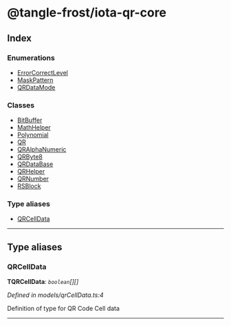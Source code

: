 
#  @tangle-frost/iota-qr-core

## Index

### Enumerations

* [ErrorCorrectLevel](enums/errorcorrectlevel.md)
* [MaskPattern](enums/maskpattern.md)
* [QRDataMode](enums/qrdatamode.md)

### Classes

* [BitBuffer](classes/bitbuffer.md)
* [MathHelper](classes/mathhelper.md)
* [Polynomial](classes/polynomial.md)
* [QR](classes/qr.md)
* [QRAlphaNumeric](classes/qralphanumeric.md)
* [QRByte8](classes/qrbyte8.md)
* [QRDataBase](classes/qrdatabase.md)
* [QRHelper](classes/qrhelper.md)
* [QRNumber](classes/qrnumber.md)
* [RSBlock](classes/rsblock.md)

### Type aliases

* [QRCellData](#qrcelldata)

---

## Type aliases

<a id="qrcelldata"></a>

###  QRCellData

**ΤQRCellData**: *`boolean`[][]*

*Defined in models/qrCellData.ts:4*

Definition of type for QR Code Cell data

___


